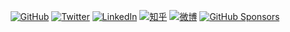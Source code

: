 <p align="center">
	<a href="https://github.com/terrytangyuan"><img src="https://img.shields.io/github/followers/terrytangyuan.svg?label=GitHub&style=social" alt="GitHub"></a>
	<a href="https://twitter.com/TerryTangYuan"><img src="https://img.shields.io/twitter/follow/TerryTangYuan?label=Twitter&style=social" alt="Twitter"></a>
	<a href="https://www.linkedin.com/in/terrytangyuan"><img src="https://img.shields.io/badge/LinkedIn--blueviolet.svg?style=social&logo=linkedin" alt="LinkedIn"></a>
	<a href="https://www.zhihu.com/people/terrytangyuan"><img src="https://img.shields.io/badge/知乎--blueviolet.svg?style=social&logo=zhihu" alt="知乎"></a>
	<a href="https://weibo.com/5681818134"><img src="https://img.shields.io/badge/微博--blueviolet.svg?style=social&logo=sina-weibo" alt="微博"></a>
	<a href="https://github.com/sponsors/terrytangyuan"><img src="https://img.shields.io/badge/GitHub_Sponsors--blueviolet.svg?style=social&logo=github&logoColor=EA4AAA" alt="GitHub Sponsors"></a>
</p>
